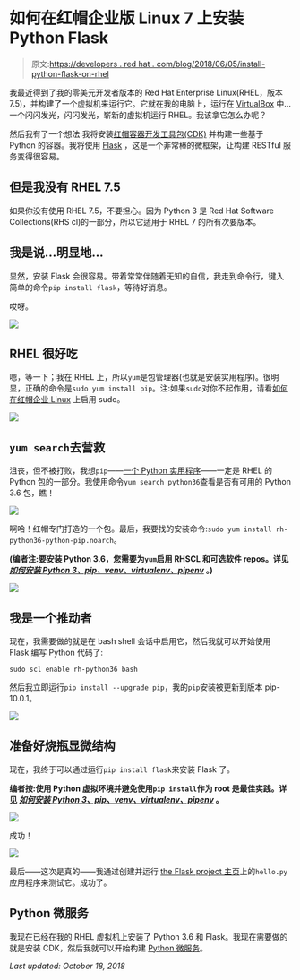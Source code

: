 # 如何在红帽企业版 Linux 7 上安装 Python Flask

> 原文:[https://developers . red hat . com/blog/2018/06/05/install-python-flask-on-rhel](https://developers.redhat.com/blog/2018/06/05/install-python-flask-on-rhel)

我最近得到了我的零美元开发者版本的 Red Hat Enterprise Linux(RHEL，版本 7.5)，并构建了一个虚拟机来运行它。它就在我的电脑上，运行在 [VirtualBox](https://www.virtualbox.org/) 中...一个闪闪发光，闪闪发光，崭新的虚拟机运行 RHEL。我该拿它怎么办呢？

然后我有了一个想法:我将安装[红帽容器开发工具包(CDK)](https://developers.redhat.com/products/cdk/overview/) 并构建一些基于 Python 的容器。我将使用 [Flask](http://flask.pocoo.org/) ，这是一个非常棒的微框架，让构建 RESTful 服务变得很容易。

## 但是我没有 RHEL 7.5

如果你没有使用 RHEL 7.5，不要担心。因为 Python 3 是 Red Hat Software Collections(RHS cl)的一部分，所以它适用于 RHEL 7 的所有次要版本。

## 我是说...明显地...

显然，安装 Flask 会很容易。带着常常伴随着无知的自信，我走到命令行，键入简单的命令`pip install flask`，等待好消息。

哎呀。

![](../Images/a995453e46d75f795fb307f7d4630480.png)

## RHEL 很好吃

嗯，等一下；我在 RHEL 上，所以`yum`是包管理器(也就是安装实用程序)。很明显，正确的命令是`sudo yum install pip`。注:如果`sudo`对你不起作用，请看[如何在红帽企业 Linux](https://developers.redhat.com/blog/2018/08/15/how-to-enable-sudo-on-rhel/) 上启用 sudo。

![](../Images/4fce3f66f1442afb69b2b53a282b8adb.png)

## `yum search`去营救

沮丧，但不被打败，我想`pip`——[一个 Python 实用程序](https://en.wikipedia.org/wiki/Recursive_acronym#Notable_examples)——一定是 RHEL 的 Python 包的一部分。我使用命令`yum search python36`查看是否有可用的 Python 3.6 包，瞧！

![](../Images/58a3dcac3fcbd92c491d0bb259cb179e.png)

啊哈！红帽专门打造的一个包。最后，我要找的安装命令:`sudo yum install rh-python36-python-pip.noarch`。

**(编者注:要安装 Python 3.6，您需要为`yum`启用 RHSCL 和可选软件 repos。详见 [*如何安装 Python 3、pip、venv、virtualenv、pipenv*](https://developers.redhat.com/blog/2018/08/13/install-python3-rhel/) 。)**

![](../Images/a83ed007f01367d8bf20f522cfce2a7f.png)

## 我是一个推动者

现在，我需要做的就是在 bash shell 会话中启用它，然后我就可以开始使用 Flask 编写 Python 代码了:

```
sudo scl enable rh-python36 bash
```

然后我立即运行`pip install --upgrade pip`，我的`pip`安装被更新到版本 pip-10.0.1。

![](../Images/d4798004603682c08d4ca87657910295.png)

## 准备好烧瓶显微结构

现在，我终于可以通过运行`pip install flask`来安装 Flask 了。

**编者按:使用 Python 虚拟环境并避免使用`pip install`作为 root 是最佳实践。详见 [*如何安装 Python 3、pip、venv、virtualenv、pipenv*](https://developers.redhat.com/blog/2018/08/13/install-python3-rhel/) 。**

![](../Images/7ad9b8090df0c067dff573e958c68198.png)

成功！

![](../Images/520fb0b97b8c94a3fecc5d49e7aa6fd0.png)

最后——这次是真的——我通过创建并运行 [the Flask project 主页](http://flask.pocoo.org/)上的`hello.py`应用程序来测试它。成功了。

## Python 微服务

我现在已经在我的 RHEL 虚拟机上安装了 Python 3.6 和 Flask。我现在需要做的就是安装 CDK，然后我就可以开始构建 [Python 微服务](https://developers.redhat.com/topics/microservices/)。

*Last updated: October 18, 2018*